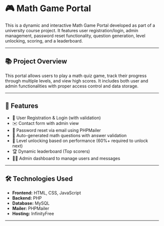 # 🎮 Math Game Portal

This is a dynamic and interactive Math Game Portal developed as part of a university course project. It features user registration/login, admin management, password reset functionality, question generation, level unlocking, scoring, and a leaderboard.

---

## 📚 Project Overview

This portal allows users to play a math quiz game, track their progress through multiple levels, and view high scores. It includes both user and admin functionalities with proper access control and data storage.

---

## 🚀 Features

- 🔐 User Registration & Login (with validation)
- ✉️ Contact form with admin view
- 🔁 Password reset via email using PHPMailer
- 🎲 Auto-generated math questions with answer validation
- 🧠 Level unlocking based on performance (60%+ required to unlock next)
- 🏆 Dynamic leaderboard (Top scorers)
- 🧑‍💻 Admin dashboard to manage users and messages

---

## 🛠️ Technologies Used

- **Frontend:** HTML, CSS, JavaScript
- **Backend:** PHP
- **Database:** MySQL
- **Mailer:** PHPMailer
- **Hosting:** InfinityFree

---


